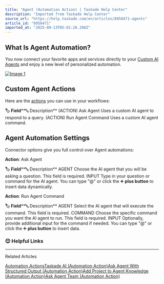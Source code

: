 ```yaml
---
title: "Agent (Automation Action) | Taskade Help Center"
description: "Imported from Taskade Help Center"
source_url: "https://help.taskade.com/en/articles/8958471-agents"
article_id: "8958471"
imported_at: "2025-09-13T05:01:28.298Z"
---
```


**What Is Agent Automation?**
-----------------------------

You now connect your favorite apps and services directly to your [Custom AI Agents](https://intercom.help/taskade/en/articles/8958457) and enjoy a new level of personalized automation.

[![Image 1](../../.gitbook/assets/imported/agents-1.png)](https://downloads.intercomcdn.com/i/o/1128004799/76d96e533ac553c4c4f75d32/agent-automation.png?expires=1757741400&signature=d5dfa1e196922c39f5537888e7e60e7153f039cd679936432abdca4bf15b978c&req=dSElHsl%2BmYZWUPMW1HO4zQCzjtJFJY8nra9dP062Be99mZ1yfAcGBwfvXNmR%0Ae3WMwgeAWc0PrzbSRhI%3D%0A)

**Custom Agent Actions**
------------------------

Here are the [actions](https://intercom.help/taskade/en/articles/8958467) you can use in your workflows:

**🏷️ Field****🔤 Description**
(ACTION) Ask Agent Uses a custom AI agent to respond to a query.
(ACTION) Run Agent Command Uses a custom AI agent command.

**Agent Automation Settings**
-----------------------------

Connector options give you full control over Agent automations:

**Action**: Ask Agent

**🏷️ Field****🔤 Description**
AGENT Choose the AI agent that you will be asking a question. This field is required.
INPUT Type in your question or command for the AI agent. You can type "@" or click the ➕ **plus button** to insert data dynamically.

**Action**: Run Agent Command

**🏷️ Field****🔤 Description**
AGENT Select the AI agent that will execute the command. This field is required.
COMMAND Choose the specific command you want the AI agent to run. This field is required.
INPUT Optionally, provide additional input for the command if needed. You can type "@" or click the ➕ **plus button** to insert data.
### **😊 Helpful Links**

* * *

Related Articles

[Automation Actions](https://help.taskade.com/en/articles/8958470-automation-actions)[Taskade AI (Automation Action)](https://help.taskade.com/en/articles/8958472-taskade-ai-automation-action)[Ask Agent With Structured Output (Automation Action)](https://help.taskade.com/en/articles/9994450-ask-agent-with-structured-output-automation-action)[Add Project to Agent Knowledge (Automation Action)](https://help.taskade.com/en/articles/11410854-add-project-to-agent-knowledge-automation-action)[Ask Agent Team (Automation Action)](https://help.taskade.com/en/articles/11702371-ask-agent-team-automation-action)